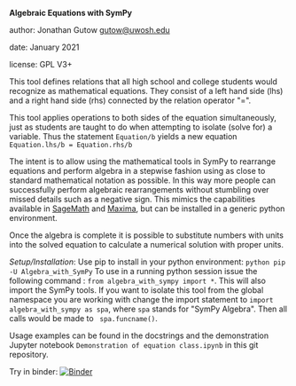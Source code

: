 __Algebraic Equations with SymPy__

author: Jonathan Gutow <gutow@uwosh.edu>

date: January 2021

license: GPL V3+

This tool defines relations that all high school and college students would
recognize as mathematical equations. 
They consist of a left hand side (lhs) and a right hand side (rhs) connected by
the relation operator "=".

This tool applies operations to both sides of the equation simultaneously, just
as students are taught to do when 
attempting to isolate (solve for) a variable. Thus the statement `Equation/b`
yields a new equation `Equation.lhs/b = Equation.rhs/b`

The intent is to allow using the mathematical tools in SymPy to rearrange
equations and perform algebra
in a stepwise fashion using as close to standard mathematical notation as 
possible. In this way more people can successfully perform 
algebraic rearrangements without stumbling
over missed details such as a negative sign. This mimics the capabilities
available in [SageMath](https://www.sagemath.org/) 
and [Maxima](http://maxima.sourceforge.net/), but can be installed in a generic
python environment.

Once the algebra is complete it is possible to substitute numbers with 
units into the solved equation to calculate a numerical solution with 
proper units.

_Setup/Installation_: Use pip to install in your python environment: 
`python pip -U Algebra_with_SymPy` To use in a running python session issue
the following command : `from algebra_with_sympy import *`. 
This will also import the SymPy tools. If you want to isolate this tool
from the global namespace you are working with change the import statement 
to `import algebra_with_sympy as spa`, where 
`spa` stands for "SymPy Algebra". Then all calls would be made to `
spa.funcname()`.

Usage examples can be found in the docstrings and the demonstration Jupyter 
notebook `Demonstration of equation class.ipynb` in this git repository.

Try in binder: [![Binder](https://mybinder.org/badge_logo.svg)](https://mybinder.org/v2/gh/gutow/Algebra_with_Sympy.git/master)